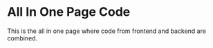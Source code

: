 # All In One Page Code

This is the all in one page where code from frontend and backend are combined.
